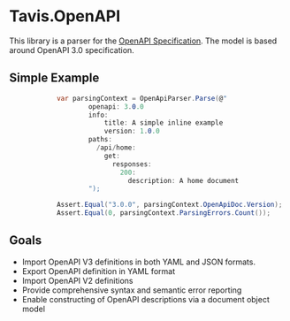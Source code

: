 # Tavis.OpenAPI

This library is a parser for the [OpenAPI Specification](https://openapis.org/).  The model is based around OpenAPI 3.0 specification.

## Simple Example

```csharp
            var parsingContext = OpenApiParser.Parse(@"
                    openapi: 3.0.0
                    info:
                        title: A simple inline example
                        version: 1.0.0
                    paths:
                      /api/home:
                        get:
                          responses:
                            200:
                              description: A home document
                    ");

            Assert.Equal("3.0.0", parsingContext.OpenApiDoc.Version);
            Assert.Equal(0, parsingContext.ParsingErrors.Count());
```

## Goals

- Import OpenAPI V3 definitions in both YAML and JSON formats.
- Export OpenAPI definition in YAML format
- Import OpenAPI V2 definitions
- Provide comprehensive syntax and semantic error reporting 
- Enable constructing of OpenAPI descriptions via a document object model
